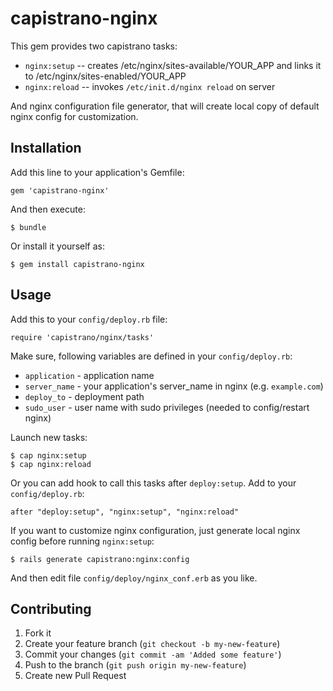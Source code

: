 # capistrano-nginx

This gem provides two capistrano tasks:

* `nginx:setup` -- creates /etc/nginx/sites-available/YOUR\_APP and links it to /etc/nginx/sites-enabled/YOUR\_APP
* `nginx:reload` -- invokes `/etc/init.d/nginx reload` on server

And nginx configuration file generator, that will create local copy of default nginx config for customization.

## Installation

Add this line to your application's Gemfile:

    gem 'capistrano-nginx'

And then execute:

    $ bundle

Or install it yourself as:

    $ gem install capistrano-nginx

## Usage

Add this to your `config/deploy.rb` file:

    require 'capistrano/nginx/tasks'

Make sure, following variables are defined in your `config/deploy.rb`:

* `application` - application name
* `server_name` - your application's server_name in nginx (e.g. `example.com`)
* `deploy_to` - deployment path
* `sudo_user` - user name with sudo privileges (needed to config/restart nginx)

Launch new tasks:

    $ cap nginx:setup
    $ cap nginx:reload

Or you can add hook to call this tasks after `deploy:setup`. Add to your `config/deploy.rb`:

    after "deploy:setup", "nginx:setup", "nginx:reload"

If you want to customize nginx configuration, just generate local nginx config before running `nginx:setup`:

    $ rails generate capistrano:nginx:config

And then edit file `config/deploy/nginx_conf.erb` as you like.

## Contributing

1. Fork it
2. Create your feature branch (`git checkout -b my-new-feature`)
3. Commit your changes (`git commit -am 'Added some feature'`)
4. Push to the branch (`git push origin my-new-feature`)
5. Create new Pull Request
